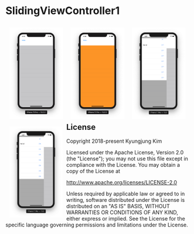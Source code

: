 # SlidingViewController1


<img src="Screen Shot 1.png" align="left" hspace="10" vspace="10" height="250">
<img src="Screen Shot 3.png" align="left" hspace="10" vspace="10" height="250">
<img src="Screen Shot 4.png" align="left" hspace="10" vspace="10" height="250">
<img src="Screen Shot 5.png" align="left" hspace="10" vspace="10" height="250">




License
-------

Copyright 2018-present Kyungjung Kim

Licensed under the Apache License, Version 2.0 (the "License");
you may not use this file except in compliance with the License.
You may obtain a copy of the License at

http://www.apache.org/licenses/LICENSE-2.0

Unless required by applicable law or agreed to in writing, software
distributed under the License is distributed on an "AS IS" BASIS,
WITHOUT WARRANTIES OR CONDITIONS OF ANY KIND, either express or implied.
See the License for the specific language governing permissions and
limitations under the License.
